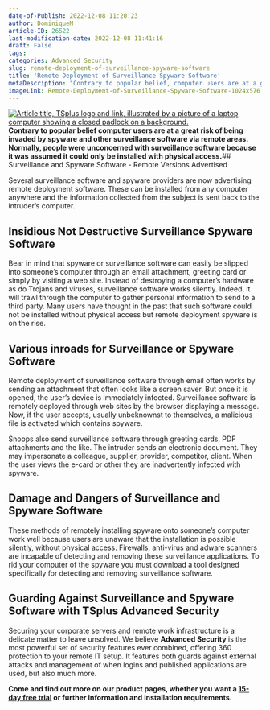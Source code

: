 ```yaml
---
date-of-Publish: 2022-12-08 11:20:23
author: DominiqueM
article-ID: 26522
last-modification-date: 2022-12-08 11:41:16
draft: False
tags: 
categories: Advanced Security
slug: remote-deployment-of-surveillance-spyware-software
title: 'Remote Deployment of Surveillance Spyware Software'
metaDescription: "Contrary to popular belief, computer users are at a great risk of being invaded by spyware and other surveillance software via remote areas."
imageLink: Remote-Deployment-of-Surveillance-Spyware-Software-1024x576.png
---
```

[![Article title, TSplus logo and link, illustrated by a picture of a laptop computer showing a closed padlock on a background.](/images/Remote-Deployment-of-Surveillance-Spyware-Software-1024x576.png)](https://tsplus.net/advanced-security/) 
**Contrary to popular belief computer users are at a great risk of being invaded by spyware and other surveillance software via remote areas. Normally, people were unconcerned with surveillance software because it was assumed it could only be installed with physical access.**## Surveillance and Spyware Software - Remote Versions Advertised


Several surveillance software and spyware providers are now advertising remote deployment software. These can be installed from any computer anywhere and the information collected from the subject is sent back to the intruder’s computer.


## Insidious Not Destructive Surveillance Spyware Software


Bear in mind that spyware or surveillance software can easily be slipped into someone’s computer through an email attachment, greeting card or simply by visiting a web site. Instead of destroying a computer’s hardware as do Trojans and viruses, surveillance software works silently. Indeed, it will trawl through the computer to gather personal information to send to a third party. Many users have thought in the past that such software could not be installed without physical access but remote deployment spyware is on the rise.


## Various inroads for Surveillance or Spyware Software


Remote deployment of surveillance software through email often works by sending an attachment that often looks like a screen saver. But once it is opened, the user’s device is immediately infected. Surveillance software is remotely deployed through web sites by the browser displaying a message. Now, if the user accepts, usually unbeknownst to themselves, a malicious file is activated which contains spyware.


Snoops also send surveillance software through greeting cards, PDF attachments and the like. The intruder sends an electronic document. They may impersonate a colleague, supplier, provider, competitor, client. When the user views the e-card or other they are inadvertently infected with spyware.


## Damage and Dangers of Surveillance and Spyware Software


These methods of remotely installing spyware onto someone’s computer work well because users are unaware that the installation is possible silently, without physical access. Firewalls, anti-virus and adware scanners are incapable of detecting and removing these surveillance applications. To rid your computer of the spyware you must download a tool designed specifically for detecting and removing surveillance software.


## Guarding Against Surveillance and Spyware Software with TSplus Advanced Security


Securing your corporate servers and remote work infrastructure is a delicate matter to leave unsolved. We believe **Advanced Security** is the most powerful set of security features ever combined, offering 360 protection to your remote IT setup. It features both guards against external attacks and management of when logins and published applications are used, but also much more.


**Come and find out more on our product pages, whether you want a [15-day free trial](https://tsplus.net/advanced-security/) or further information and installation requirements.**


